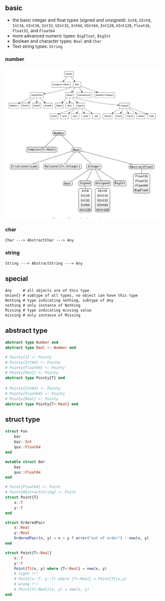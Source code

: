 ## basic

- the basic integer and float types (signed and unsigned): `Int8`, `UInt8`, `Int16`, `UInt16`, `Int32`, `UInt32`, `Int64`, `UInt64`, `Int128`, `UInt128`, `Float16`, `Float32`, and `Float64`
- more advanced numeric types: `BigFloat`, `BigInt`
- Boolean and character types: `Bool` and `Char`
- Text string types: `String`

### number

![1](https://github.com/gaoxinge/something/blob/master/learn%20julia/type%20system/1.png)
![2](https://github.com/gaoxinge/something/blob/master/learn%20julia/type%20system/2.png)

### char

```
Char ---> AbstractChar ---> Any
```

### string

```
String ---> AbstractString ---> Any
```

## special

```
Any     # all objects are of this type
Union{} # subtype of all types, no object can have this type
Nothing # type indicating nothing, subtype of Any
nothing # only instance of Nothing
Missing # type indicating missing value
missing # only instance of Missing
```

## abstract type

```julia
abstract type Number end
abstract type Real <: Number end
```

```julia
# Pointy{1} <: Pointy
# Pointy{Int64} <: Pointy
# Pointy{Float64} <: Pointy
# Pointy{Real} <: Pointy
abstract type Pointy{T} end

# Pointy{Int64} <: Pointy
# Pointy{Float64} <: Pointy
# Pointy{Real} <: Pointy
abstract type Pointy{T<:Real} end
```

## struct type

```julia
struct Foo
    bar
    baz::Int
    qux::Float64
end
```

```julia
mutable struct Bar
    baz
    qux::Float64
end
```

```julia
# Point{Float64} <: Point
# Point{AbstractString} <: Point
struct Point{T}
    x::T
    y::T
end
```

```julia
struct OrderedPair
    x::Real
    y::Real
    OrderedPair(x, y) = x > y ? error("out of order") : new(x, y)
end
```

```julia
struct Point{T<:Real}
    x::T
    y::T
    Point{T}(x, y) where {T<:Real} = new(x, y)
    # right !!!
    # Point(x::T, y::T) where {T<:Real} = Point{T}(x,y)
    # wrong !!!
    # Point{T<:Real}(x, y) = new(x, y)
end
```
